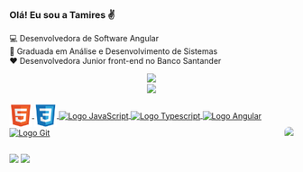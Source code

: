 ### Olá! Eu sou a Tamires ✌️


💻 Desenvolvedora de Software Angular
<br>
📓 Graduada em Análise e Desenvolvimento de Sistemas
<br>
❤️ Desenvolvedora Junior front-end no Banco Santander 
<div align="center">
  <a href="https://github.com/tamiresdib">
  <img height="170em" src="https://github-readme-stats.vercel.app/api?username=tamiresdib&show_icons=true&theme=synthwave&include_all_commits=true&count_private=true"/>
    <br>
  <img height="160em" src="https://github-readme-stats.vercel.app/api/top-langs/?username=tamiresdib&layout=compact&langs_count=7&theme=synthwave"/>
</div>
  
  <div style="display: inline_block"><br>
  <img align="center" alt="Logo HTML" height="40" width="40" src="https://raw.githubusercontent.com/devicons/devicon/master/icons/html5/html5-original.svg">
  <img align="center" alt="Logo CSS" height="40" width="40" src="https://raw.githubusercontent.com/devicons/devicon/master/icons/css3/css3-original.svg">
    <img align="center" alt="Logo JavaScript" height="40" width="40" src="https://upload.wikimedia.org/wikipedia/commons/thumb/6/6a/JavaScript-logo.png/800px-JavaScript-logo.png">
    <img align="center" alt="Logo Typescript" height="40" width="40" src="https://upload.wikimedia.org/wikipedia/commons/thumb/4/4c/Typescript_logo_2020.svg/2048px-Typescript_logo_2020.svg.png">
    <img align="center" alt="Logo Angular" height="40" width="40" src="https://angular.io/assets/images/logos/angularjs/AngularJS-Shield.svg">
    <img align="center" alt="Logo Git" height="40" width="40" src="https://book.git-scm.com/images/logos/downloads/Git-Icon-1788C.png">
      
 <a href="https://picasion.com/">
 <img src="https://i.picasion.com/pic92/75e09678346c9ce4b9e44aa772682fce.gif" align="right" height="150" style="border-radius:50px; alt="https://picasion.com//></a><br><a href="https://picasion.com/"</a>
 
  </div>
  
  ##
  
 <div> 
   <a href="https://www.linkedin.com/in/tamires-dib-0772841a0" target="_blank"><img src="https://img.shields.io/badge/-LinkedIn-%230077B5?style=for-the-badge&logo=linkedin&logoColor=white" target="_blank"></a> 
    <a href = "mailto:tamiresdib6@gmail.com@gmail.com"><img src="https://img.shields.io/badge/-Gmail-%23333?style=for-the-badge&logo=gmail&logoColor=white" target="_blank"></a>
  <a href="https://www.instagram.com/dib.codes/" target="_blank"></a>

 
 
</div>
 
 
    
    

